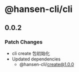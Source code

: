 # @hansen-cli/cli

## 0.0.2

### Patch Changes

- cli create 包初始化
- Updated dependencies
  - @hansen-cli/create@1.0.0
